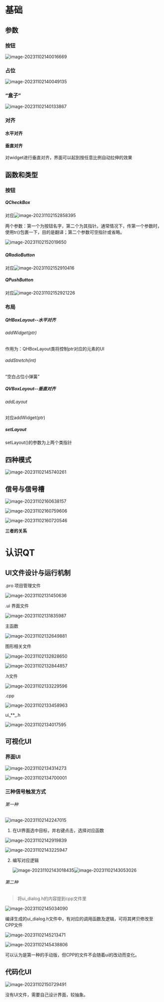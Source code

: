 # 基础

## 参数

### 按钮

![image-20231102140016669](QtNote.assets/image-20231102140016669.png)

### 占位

![image-20231102140049135](QtNote.assets/image-20231102140049135.png)

### “盒子”

![image-20231102140133867](QtNote.assets/image-20231102140133867.png)

### 对齐

#### 水平对齐

#### 垂直对齐

对widget进行垂直对齐，界面可以起到按任意比例自动拉伸的效果

## 函数和类型

### 按钮

##### QCheckBox

对应![image-20231102152858395](QtNote.assets/image-20231102152858395.png)

两个参数：第一个为按钮名字，第二个为其指针。通常情况下，传第一个参数时，使用tr()包裹一下，目的是翻译；第二个参数可空指针或省略。

![image-20231102152019650](QtNote.assets/image-20231102152019650.png)

##### 

##### QRadioButton

对应![image-20231102152910416](QtNote.assets/image-20231102152910416.png)

##### QPushButton

对应![image-20231102152921226](QtNote.assets/image-20231102152921226.png)

### 布局

##### QHBoxLayout--水平对齐

###### addWidget(ptr)

作用为：QHBoxLayout类将控制ptr对应的元素的UI

###### addStretch(int)

“空白占位小弹簧”

##### QVBoxLayout--垂直对齐

###### addLayout

对应addWidget(ptr)

##### setLayout

setLayout()的参数为上两个类指针

## 四种模式

![image-20231102145740261](QtNote.assets/image-20231102145740261.png)

## 信号与信号槽

![image-20231102160638157](QtNote.assets/image-20231102160638157.png)

![image-20231102160759606](QtNote.assets/image-20231102160759606.png)

![image-20231102160720546](QtNote.assets/image-20231102160720546.png)

**三者的关系**

# 认识QT

## UI文件设计与运行机制

.pro 项目管理文件

![image-20231102131450636](QtNote.assets/image-20231102131450636.png)

.ui 界面文件

![image-20231102131835987](QtNote.assets/image-20231102131835987.png)

主函数

![image-20231102132649881](QtNote.assets/image-20231102132649881.png)

图形相关文件

![image-20231102132828650](QtNote.assets/image-20231102132828650.png)

![image-20231102132844857](QtNote.assets/image-20231102132844857.png)

.h文件

![image-20231102133229596](QtNote.assets/image-20231102133229596.png)

.cpp

![image-20231102133458963](QtNote.assets/image-20231102133458963.png)

ui\_\*\*_.h

![image-20231102134017595](QtNote.assets/image-20231102134017595.png)

## 可视化UI

### 界面UI

![image-20231102134314273](QtNote.assets/image-20231102134314273.png)

![image-20231102134700001](QtNote.assets/image-20231102134700001.png)

### 三种信号触发方式

###### 第一种

![image-20231102142247015](QtNote.assets/image-20231102142247015.png)

1. 在UI界面选中目标，并右键点击，选择对应函数

![image-20231102142919839](QtNote.assets/image-20231102142919839.png)

![image-20231102143225947](QtNote.assets/image-20231102143225947.png)



2. 编写对应逻辑


   ![image-20231102143018435](QtNote.assets/image-20231102143018435.png)![image-20231102143053026](QtNote.assets/image-20231102143053026.png)

###### 第二种

> 将ui_dialog.h的内容提到cpp文件里

![image-20231102145034090](QtNote.assets/image-20231102145034090.png)

编译生成的ui_dialog.h文件中，有对应的调用函数及逻辑，可将其拷贝修改至CPP文件

![image-20231102145213471](QtNote.assets/image-20231102145213471.png)

![image-20231102145438806](QtNote.assets/image-20231102145438806.png)

可以认为是第一种的手动版，但CPP的文件不会随着ui的改动而变化。

## 代码化UI

![image-20231102150729491](QtNote.assets/image-20231102150729491.png)

没有UI文件，需要自己设计界面，较抽象。

